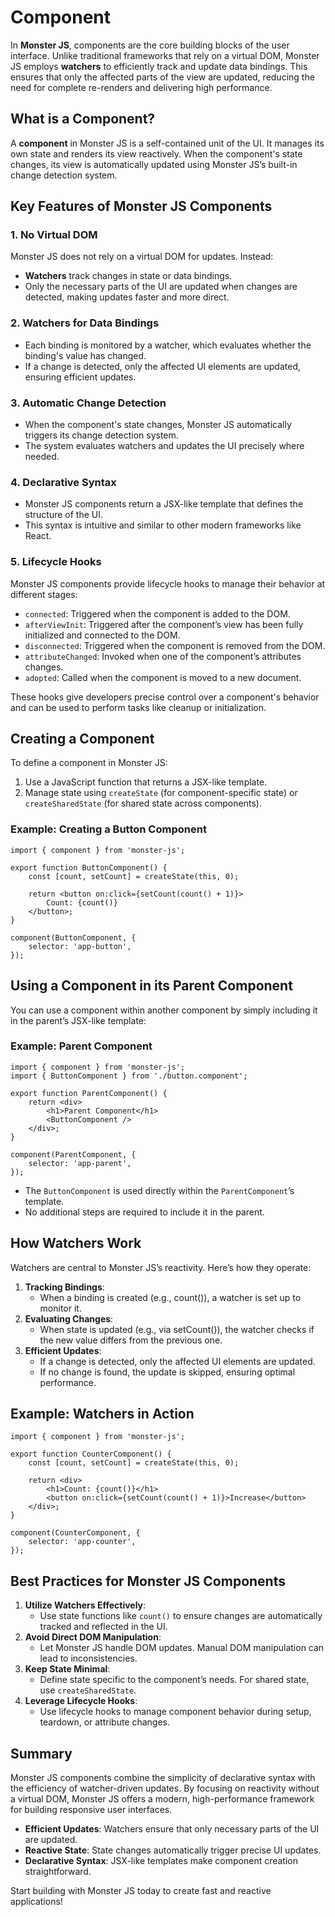 # Component

In **Monster JS**, components are the core building blocks of the user interface. Unlike traditional frameworks that rely on a virtual DOM, Monster JS employs **watchers** to efficiently track and update data bindings. This ensures that only the affected parts of the view are updated, reducing the need for complete re-renders and delivering high performance.

## What is a Component?

A **component** in Monster JS is a self-contained unit of the UI. It manages its own state and renders its view reactively. When the component's state changes, its view is automatically updated using Monster JS’s built-in change detection system.

## Key Features of Monster JS Components

### 1. No Virtual DOM

Monster JS does not rely on a virtual DOM for updates. Instead:

* **Watchers** track changes in state or data bindings.
* Only the necessary parts of the UI are updated when changes are detected, making updates faster and more direct.

### 2. Watchers for Data Bindings
* Each binding is monitored by a watcher, which evaluates whether the binding's value has changed.
* If a change is detected, only the affected UI elements are updated, ensuring efficient updates.

### 3. Automatic Change Detection
* When the component's state changes, Monster JS automatically triggers its change detection system.
* The system evaluates watchers and updates the UI precisely where needed.

### 4. Declarative Syntax
* Monster JS components return a JSX-like template that defines the structure of the UI.
* This syntax is intuitive and similar to other modern frameworks like React.

### 5. Lifecycle Hooks
Monster JS components provide lifecycle hooks to manage their behavior at different stages:

* `connected`: Triggered when the component is added to the DOM.
* `afterViewInit`: Triggered after the component’s view has been fully initialized and connected to the DOM.
* `disconnected`: Triggered when the component is removed from the DOM.
* `attributeChanged`: Invoked when one of the component’s attributes changes.
* `adopted`: Called when the component is moved to a new document.

These hooks give developers precise control over a component's behavior and can be used to perform tasks like cleanup or initialization.

## Creating a Component

To define a component in Monster JS:

1. Use a JavaScript function that returns a JSX-like template.
2. Manage state using `createState` (for component-specific state) or `createSharedState` (for shared state across components).

### Example: Creating a Button Component

```tsx
import { component } from 'monster-js';

export function ButtonComponent() {
    const [count, setCount] = createState(this, 0);

    return <button on:click={setCount(count() + 1)}>
        Count: {count()}
    </button>;
}

component(ButtonComponent, {
    selector: 'app-button',
});
```

## Using a Component in its Parent Component

You can use a component within another component by simply including it in the parent’s JSX-like template:

### Example: Parent Component

```tsx
import { component } from 'monster-js';
import { ButtonComponent } from './button.component';

export function ParentComponent() {
    return <div>
        <h1>Parent Component</h1>
        <ButtonComponent />
    </div>;
}

component(ParentComponent, {
    selector: 'app-parent',
});
```

* The `ButtonComponent` is used directly within the `ParentComponent`’s template.
* No additional steps are required to include it in the parent.

## How Watchers Work

Watchers are central to Monster JS’s reactivity. Here’s how they operate:

1. **Tracking Bindings**:
    * When a binding is created (e.g., count()), a watcher is set up to monitor it.
2. **Evaluating Changes**:
    * When state is updated (e.g., via setCount()), the watcher checks if the new value differs from the previous one.
3. **Efficient Updates**:
    * If a change is detected, only the affected UI elements are updated.
    * If no change is found, the update is skipped, ensuring optimal performance.

## Example: Watchers in Action

```tsx
import { component } from 'monster-js';

export function CounterComponent() {
    const [count, setCount] = createState(this, 0);

    return <div>
        <h1>Count: {count()}</h1>
        <button on:click={setCount(count() + 1)}>Increase</button>
    </div>;
}

component(CounterComponent, {
    selector: 'app-counter',
});
```

## Best Practices for Monster JS Components

1. **Utilize Watchers Effectively**:
    * Use state functions like `count()` to ensure changes are automatically tracked and reflected in the UI.
2. **Avoid Direct DOM Manipulation**:
    * Let Monster JS handle DOM updates. Manual DOM manipulation can lead to inconsistencies.
3. **Keep State Minimal**:
    * Define state specific to the component’s needs. For shared state, use `createSharedState`.
4. **Leverage Lifecycle Hooks**:
    * Use lifecycle hooks to manage component behavior during setup, teardown, or attribute changes.

## Summary

Monster JS components combine the simplicity of declarative syntax with the efficiency of watcher-driven updates. By focusing on reactivity without a virtual DOM, Monster JS offers a modern, high-performance framework for building responsive user interfaces.

* **Efficient Updates**: Watchers ensure that only necessary parts of the UI are updated.
* **Reactive State**: State changes automatically trigger precise UI updates.
* **Declarative Syntax**: JSX-like templates make component creation straightforward.

Start building with Monster JS today to create fast and reactive applications!